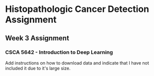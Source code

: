 # Histopathologic Cancer Detection Assignment

## Week 3 Assignment

### CSCA 5642 - Introduction to Deep Learning

Add instructions on how to download data and indicate that I have not included it due to it's large size.
